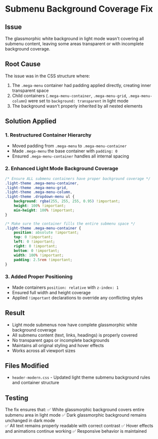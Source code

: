 # Submenu Background Coverage Fix

## Issue
The glassmorphic white background in light mode wasn't covering all submenu content, leaving some areas transparent or with incomplete background coverage.

## Root Cause
The issue was in the CSS structure where:
1. The `.mega-menu` container had padding applied directly, creating inner transparent space
2. Child containers (`.mega-menu-container`, `.mega-menu-grid`, `.mega-menu-column`) were set to `background: transparent` in light mode
3. The background wasn't properly inherited by all nested elements

## Solution Applied

### 1. Restructured Container Hierarchy
- Moved padding from `.mega-menu` to `.mega-menu-container`
- Made `.mega-menu` the base container with `padding: 0`
- Ensured `.mega-menu-container` handles all internal spacing

### 2. Enhanced Light Mode Background Coverage
```css
/* Ensure ALL submenu containers have proper background coverage */
.light-theme .mega-menu-container,
.light-theme .mega-menu-grid,
.light-theme .mega-menu-column,
.light-theme .dropdown-menu ul {
    background: rgba(255, 255, 255, 0.95) !important;
    height: 100% !important;
    min-height: 100% !important;
}

/* Make sure the container fills the entire submenu space */
.light-theme .mega-menu-container {
    position: absolute !important;
    top: 0 !important;
    left: 0 !important;
    right: 0 !important;
    bottom: 0 !important;
    width: 100% !important;
    padding: 2.5rem !important;
}
```

### 3. Added Proper Positioning
- Made containers `position: relative` with `z-index: 1`
- Ensured full width and height coverage
- Applied `!important` declarations to override any conflicting styles

## Result
- Light mode submenus now have complete glassmorphic white background coverage
- All submenu content (text, links, headings) is properly covered
- No transparent gaps or incomplete backgrounds
- Maintains all original styling and hover effects
- Works across all viewport sizes

## Files Modified
- `header-modern.css` - Updated light theme submenu background rules and container structure

## Testing
The fix ensures that:
✅ White glassmorphic background covers entire submenu area in light mode
✅ Dark glassmorphic background remains unchanged in dark mode  
✅ All text remains properly readable with correct contrast
✅ Hover effects and animations continue working
✅ Responsive behavior is maintained
